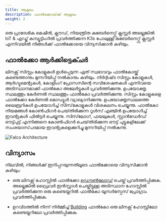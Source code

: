 ```yaml
---
title: ആമുഖം
description: ഫാൽക്കോയ്‌ക്ക് ആമുഖം
weight: 2
---
```

ഒരു പ്രാദേശിക മെഷീൻ, ക്ലൗഡ്, നിയന്ത്രിത കുബേർനെറ്റ്സ് ക്ലസ്റ്റർ അല്ലെങ്കിൽ IoT & എഡ്ജ് കമ്പ്യൂട്ടിംഗിൽ പ്രവർത്തിക്കുന്ന K3s പോലുള്ള കുബേർനെറ്റ്സ് ക്ലസ്റ്റർ എന്നിവയിൽ നിങ്ങൾക്ക് ഫാൽക്കോയെ വിന്യസിക്കാൻ കഴിയും.

## ഫാൽക്കോ ആർക്കിട്ടെക്ചർ

ലിനക്സ് സിസ്റ്റം കോളുകൾ ഉൾപ്പെടുന്ന ഏത് സ്വഭാവവും ഫാൽകോയ്ക്ക് കണ്ടെത്താനും മുന്നറിയിപ്പ് നൽകാനും കഴിയും. നിർദ്ദിഷ്‌ട സിസ്റ്റം കോളുകൾ, ആർഗ്യുമെന്റുകൾ, കോളിംഗ് പ്രോസസിന്റെ സവിശേഷതകൾ എന്നിവയെ അടിസ്ഥാനമാക്കി ഫാൽകോ അലേർട്ടുകൾ പ്രവർത്തിക്കുന്നു.  ഉപയോക്തൃ സ്ഥലത്തും കേർണൽ സ്ഥലത്തും ഫാൽകോ പ്രവർത്തിക്കുന്നു. സിസ്റ്റം കോളുകളെ ഫാൽക്കോ കേർണൽ മൊഡ്യൂൾ വ്യാഖ്യാനിക്കുന്നു. ഉപയോക്തൃസ്ഥലത്തെ ലൈബ്രറികൾ ഉപയോഗിച്ച് സിസ്‌കോളുകൾ വിശകലനം ചെയ്യുന്നു. ഫാൽകോ നിയമങ്ങൾ കോൺഫിഗർ ചെയ്‌തിരിക്കുന്ന റൂൾസ് എഞ്ചിൻ ഉപയോഗിച്ച് ഇവന്റുകൾ ഫിൽട്ടർ ചെയ്യുന്നു. സിസ്‌ലോഗ്, ഫയലുകൾ, സ്റ്റാൻഡേർഡ് ഔട്ട്പുട്ട്  എന്നിങ്ങനെ കോൺഫിഗർ ചെയ്‌തിരിക്കുന്ന ഔട്ട് പുട്ടുകളിലേക്ക് സംശയാസ്‌പദമായ ഇവന്റുകളെക്കുറിച്ചു  മുന്നറിയിപ്പ് നൽകുന്നു.


![Falco Architecture](/docs/images/falco_architecture.png)
## വിന്യാസം
നിലവിൽ, നിങ്ങൾക്ക് ഇനിപ്പറയുന്നതിലൂടെ ഫാൽക്കോയെ വിന്യസിക്കാൻ കഴിയും:
-  ഒരു ലിനക്സ് ഹോസ്റ്റിൽ ഫാൽക്കോ [ഡൌൺലോഡ്](/docs/getting-started/download) ചെയ്ത് പ്രവർത്തിപ്പിക്കുക. അല്ലെങ്കിൽ ഡ്രൈവർ ഇൻസ്റ്റാൾ ചെയ്തിട്ടുള്ള അടിസ്ഥാന ഹോസ്റ്റിൽ പ്രവർത്തിക്കുന്ന ഒരു കണ്ടെയ്നറിൽ ഫാൽകോ യൂസർസ്പേസ് പ്രോഗ്രാം പ്രവർത്തിപ്പിക്കുക.

-  ഉറവിടത്തിൽ നിന്ന് നിർമ്മിച്ച് [Building](/docs/getting-started/source) ഫാൽകോ ഒരു ലിനക്സ് ഹോസ്റ്റിലോ കണ്ടെയ്നറിലോ പ്രവർത്തിപ്പിക്കുക.
